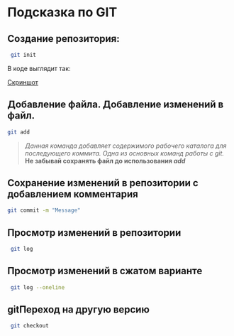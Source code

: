  # Подсказка по GIT

## Создание репозитория:
```sh
 git init
 ```
 В коде выглядит так:
 
 [Скриншот](Git_init.png)
 
 ## Добавление файла. Добавление изменений в файл.
 ```sh
 git add
```

>*Данная команда добавляет содержимого рабочего каталога для последующего коммита. Одна из основных команд работы с git.* **Не забывай сохранять файл до использования *add***

## Сохранение изменений в репозитории с добавлением комментария
```sh
git commit -m "Message"
```
## Просмотр изменений в репозитории
```sh
 git log
```
## Просмотр изменений в сжатом варианте
```sh
 git log --oneline
```
## gitПереход на другую версию
```sh
 git checkout
 ```